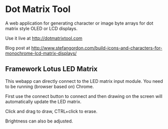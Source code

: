 # Dot Matrix Tool

A web application for generating character or image byte arrays for dot matrix style OLED or LCD displays.

Use it live at http://dotmatrixtool.com

Blog post at http://www.stefangordon.com/build-icons-and-characters-for-monochrome-lcd-matrix-displays/

## Framework Lotus LED Matrix

This webapp can directly connect to the LED matrix input module.
You need to be running (browser based on) Chrome.

First use the connect button to connect and then drawing on the screen will
automatically update the LED matrix.

Click and drag to draw, CTRL+click to erase.

Brightness can also be adjusted.

